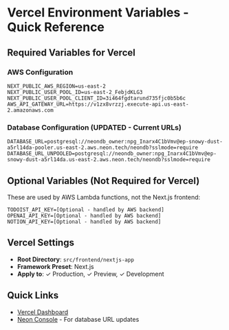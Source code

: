 # Vercel Environment Variables - Quick Reference

## Required Variables for Vercel

### AWS Configuration
```
NEXT_PUBLIC_AWS_REGION=us-east-2
NEXT_PUBLIC_USER_POOL_ID=us-east-2_FebjdKLG3
NEXT_PUBLIC_USER_POOL_CLIENT_ID=3i464fgdtarund735fjc0b5b6c
AWS_API_GATEWAY_URL=https://v1zx8vrzzj.execute-api.us-east-2.amazonaws.com
```

### Database Configuration (UPDATED - Current URLs)
```
DATABASE_URL=postgresql://neondb_owner:npg_Inarx4C1bVmv@ep-snowy-dust-a5rl14da-pooler.us-east-2.aws.neon.tech/neondb?sslmode=require
DATABASE_URL_UNPOOLED=postgresql://neondb_owner:npg_Inarx4C1bVmv@ep-snowy-dust-a5rl14da.us-east-2.aws.neon.tech/neondb?sslmode=require
```

## Optional Variables (Not Required for Vercel)

These are used by AWS Lambda functions, not the Next.js frontend:

```
TODOIST_API_KEY=[Optional - handled by AWS backend]
OPENAI_API_KEY=[Optional - handled by AWS backend]
NOTION_API_KEY=[Optional - handled by AWS backend]
```

## Vercel Settings
- **Root Directory**: `src/frontend/nextjs-app`
- **Framework Preset**: Next.js
- **Apply to**: ✓ Production, ✓ Preview, ✓ Development

## Quick Links
- [Vercel Dashboard](https://vercel.com/dashboard)
- [Neon Console](https://console.neon.tech) - For database URL updates
